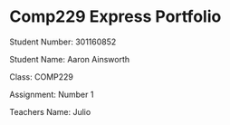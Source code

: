# Comp229 Express Portfolio
 Student Number: 301160852
 
 Student Name: Aaron Ainsworth 
 
 Class: COMP229
 
 Assignment: Number 1
 
 Teachers Name: Julio
 
